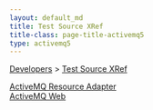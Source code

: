 ```yaml
---
layout: default_md
title: Test Source XRef 
title-class: page-title-activemq5
type: activemq5
---
```


[Developers](developers) > [Test Source XRef](test-Developers/source-xref)


[ActiveMQ Resource Adapter](http://activemq.codehaus.org/maven/activemq-ra/xref-test/)  
[ActiveMQ Web](http://activemq.codehaus.org/maven/activemq-web/xref-test/)


